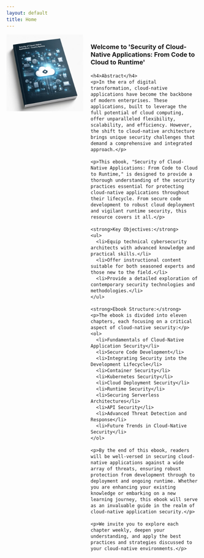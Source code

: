 ```yaml
---
layout: default
title: Home
---
```


<div style="display: flex; align-items: flex-start;">
  <img src="https://raw.githubusercontent.com/gastori/cloud-app-security/main/images/ebook-cover.png" alt="Ebook Cover" style="margin-right: 20px; width: 200px; height: auto;">
  <div>
    <h3>Welcome to 'Security of Cloud-Native Applications: From Code to Cloud to Runtime'</h3>
    
    <h4>Abstract</h4>
    <p>In the era of digital transformation, cloud-native applications have become the backbone of modern enterprises. These applications, built to leverage the full potential of cloud computing, offer unparalleled flexibility, scalability, and efficiency. However, the shift to cloud-native architecture brings unique security challenges that demand a comprehensive and integrated approach.</p>

    <p>This ebook, "Security of Cloud-Native Applications: From Code to Cloud to Runtime," is designed to provide a thorough understanding of the security practices essential for protecting cloud-native applications throughout their lifecycle. From secure code development to robust cloud deployment and vigilant runtime security, this resource covers it all.</p>

    <strong>Key Objectives:</strong>
    <ul>
      <li>Equip technical cybersecurity architects with advanced knowledge and practical skills.</li>
      <li>Offer instructional content suitable for both seasoned experts and those new to the field.</li>
      <li>Provide a detailed exploration of contemporary security technologies and methodologies.</li>
    </ul>

    <strong>Ebook Structure:</strong>
    <p>The ebook is divided into eleven chapters, each focusing on a critical aspect of cloud-native security:</p>
    <ol>
      <li>Fundamentals of Cloud-Native Application Security</li>
      <li>Secure Code Development</li>
      <li>Integrating Security into the Development Lifecycle</li>
      <li>Container Security</li>
      <li>Kubernetes Security</li>
      <li>Cloud Deployment Security</li>
      <li>Runtime Security</li>
      <li>Securing Serverless Architectures</li>
      <li>API Security</li>
      <li>Advanced Threat Detection and Response</li>
      <li>Future Trends in Cloud-Native Security</li>
    </ol>

    <p>By the end of this ebook, readers will be well-versed in securing cloud-native applications against a wide array of threats, ensuring robust protection from development through to deployment and ongoing runtime. Whether you are enhancing your existing knowledge or embarking on a new learning journey, this ebook will serve as an invaluable guide in the realm of cloud-native application security.</p>

    <p>We invite you to explore each chapter weekly, deepen your understanding, and apply the best practices and strategies discussed to your cloud-native environments.</p>
  </div>
</div>
